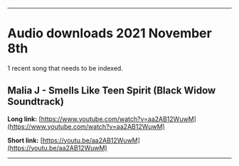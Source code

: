 
***

# Audio downloads 2021 November 8th

1 recent song that needs to be indexed.

## Malia J - Smells Like Teen Spirit (Black Widow Soundtrack)

**Long link:** [https://www.youtube.com/watch?v=aa2AB12WuwM](https://www.youtube.com/watch?v=aa2AB12WuwM)

**Short link:** [https://youtu.be/aa2AB12WuwM](https://youtu.be/aa2AB12WuwM)

***

<!-- Copy and paste

**Long link:** []()

**Short link:** []()

!-->


